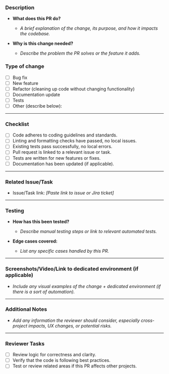 ### **Description**
- **What does this PR do?**
  - _A brief explanation of the change, its purpose, and how it impacts the codebase._
  
- **Why is this change needed?**
  - _Describe the problem the PR solves or the feature it adds._

### **Type of change**
- [ ] Bug fix
- [ ] New feature
- [ ] Refactor (cleaning up code without changing functionality)
- [ ] Documentation update
- [ ] Tests
- [ ] Other (describe below):

---

### **Checklist**
- [ ] Code adheres to coding guidelines and standards.
- [ ] Linting and formatting checks have passed, no local issues.
- [ ] Existing tests pass successfully, no local errors.
- [ ] Pull request is linked to a relevant issue or task.
- [ ] Tests are written for new features or fixes.
- [ ] Documentation has been updated (if applicable).
  
---

### **Related Issue/Task**
- Issue/Task link: _[Paste link to issue or Jira ticket]_ 

---

### **Testing**
- **How has this been tested?**
  - _Describe manual testing steps or link to relevant automated tests._
  
- **Edge cases covered:**
  - _List any specific cases handled by this PR._

---

### **Screenshots/Video/Link to dedicated environment (if applicable)**
- _Include any visual examples of the change + dedicated environment (if there is a sort of automation)._

---

### **Additional Notes**
- _Add any information the reviewer should consider, especially cross-project impacts, UX changes, or potential risks._

---

### **Reviewer Tasks**
- [ ] Review logic for correctness and clarity.
- [ ] Verify that the code is following best practices.
- [ ] Test or review related areas if this PR affects other projects.
